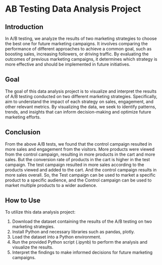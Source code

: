  # AB Testing Data Analysis Project

## Introduction
In A/B testing, we analyze the results of two marketing strategies to choose the best one for future marketing campaigns.
It involves comparing the performance of different approaches to achieve a common goal, such as boosting sales, increasing followers, or driving traffic. 
By evaluating the outcomes of previous marketing campaigns, it determines which strategy is more effective and should be implemented in future initiatives.

## Goal
The goal of this data analysis project is to visualize and interpret the results of A/B testing conducted on two different marketing strategies. 
Specifically, aim to understand the impact of each strategy on sales, engagement, and other relevant metrics. 
By visualizing the data, we seek to identify patterns, trends, and insights that can inform decision-making and optimize future marketing efforts.

## Conclusion
From the above A/B tests, we found that the control campaign resulted in more sales and engagement from the visitors.
More products were viewed from the control campaign, resulting in more products in the cart and more sales.
But the conversion rate of products in the cart is higher in the test campaign. 
The test campaign resulted in more sales according to the products viewed and added to the cart. And the control campaign results in more sales overall. 
So, the Test campaign can be used to market a specific product to a specific audience, and the Control campaign can be used to market multiple products to a wider audience.

## How to Use
To utilize this data analysis project:
1. Download the dataset containing the results of the A/B testing on two marketing strategies.
2. Install Python and necessary libraries such as pandas, plotly.
3. Load the dataset into a Python environment.
4. Run the provided Python script (.ipynb) to perform the analysis and visualize the results.
5. Interpret the findings to make informed decisions for future marketing campaigns.

